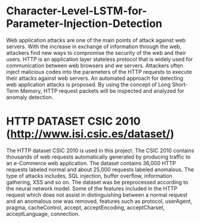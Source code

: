 # Character-Level-LSTM-for-Parameter-Injection-Detection
Web application attacks are one of the main points of attack against web servers. With the increase in exchange of information through the web, attackers find new ways to compromise the security of the web and their users. HTTP is an application layer stateless protocol that is widely used for communication between web browsers and we servers. Attackers often inject malicious codes into the parameters of the HTTP requests to execute their attacks against web servers. An automated approach for detecting web application attacks is proposed. By using the concept of Long Short-Term Memory, HTTP request packets will be inspected and analyzed for anomaly detection.



# HTTP DATASET CSIC 2010 (http://www.isi.csic.es/dataset/)
The HTTP dataset CSIC 2010 is used in this project. The CSIC 2010 contains thousands of web requests automatically generated by producing traffic to an e-Commerce web application. The dataset contains 36,000 HTTP requests labeled normal and about 25,000 requests labeled anomalous. The type of attacks includes, SQL injection, buffer overflow, information gathering, XSS and so on. The dataset was be preprocessed according to the neural network model. Some of the features included in the HTTP request which does not assist in distinguishing between a normal request and an anomalous one was removed, features such as protocol, userAgent, pragma, cacheControl, accept, acceptEncoding, acceptCharset, acceptLanguage, connection.
